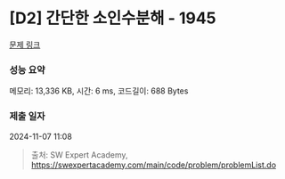 # [D2] 간단한 소인수분해 - 1945 

[문제 링크](https://swexpertacademy.com/main/code/problem/problemDetail.do?contestProbId=AV5Pl0Q6ANQDFAUq) 

### 성능 요약

메모리: 13,336 KB, 시간: 6 ms, 코드길이: 688 Bytes

### 제출 일자

2024-11-07 11:08



> 출처: SW Expert Academy, https://swexpertacademy.com/main/code/problem/problemList.do